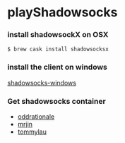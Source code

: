 # playShadowsocks

### install shadowsockX on OSX
  
  ```
  $ brew cask install shadowsocksx
  ```
  
### install the client on windows
  
  [shadowsocks-windows](https://github.com/shadowsocks/shadowsocks-windows)

### Get shadowsocks container
  - [oddrationale](https://hub.docker.com/r/oddrationale/docker-shadowsocks/)
  - [mrjin](https://hub.docker.com/r/mrjin/shadowsocks/)
  - [tommylau](https://hub.docker.com/r/tommylau/shadowsocks/)
